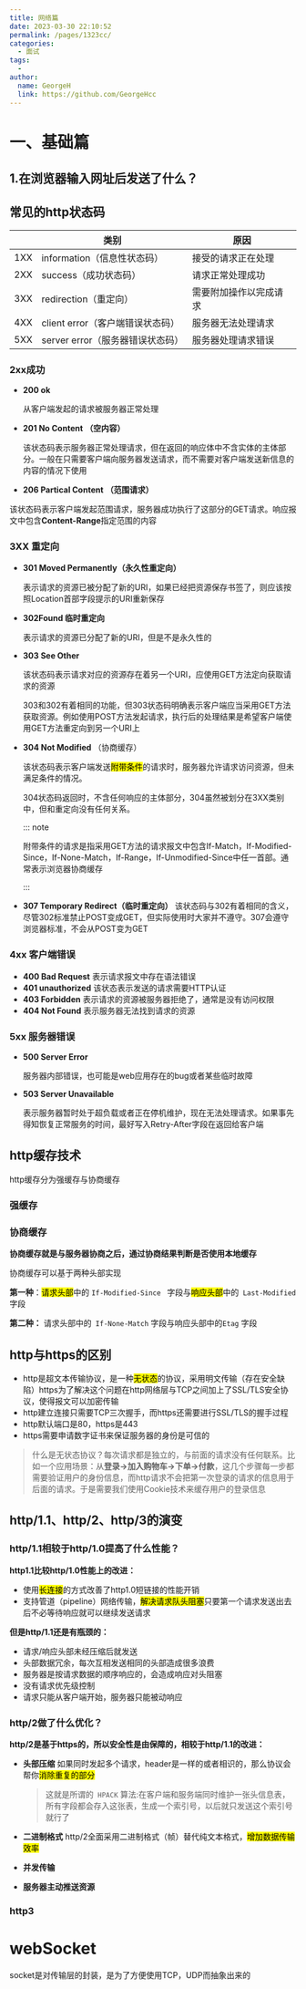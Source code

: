 ```yaml
---
title: 网络篇
date: 2023-03-30 22:10:52
permalink: /pages/1323cc/
categories:
  - 面试
tags:
  - 
author: 
  name: GeorgeH
  link: https://github.com/GeorgeHcc 
---
```








# 一、基础篇

## 1.在浏览器输入网址后发送了什么？












## 常见的http状态码

|      | 类别                             | 原因                   |
| ---- | -------------------------------- | ---------------------- |
| 1XX  | information（信息性状态码）      | 接受的请求正在处理     |
| 2XX  | success（成功状态码）            | 请求正常处理成功       |
| 3XX  | redirection（重定向）            | 需要附加操作以完成请求 |
| 4XX  | client error（客户端错误状态码） | 服务器无法处理请求     |
| 5XX  | server error（服务器错误状态码） | 服务器处理请求错误     |

### 2xx成功

-  **200 ok**

   从客户端发起的请求被服务器正常处理

- **201 No Content** **（空内容）**

   该状态码表示服务器正常处理请求，但在返回的响应体中不含实体的主体部分。一般在只需要客户端向服务器发送请求，而不需要对客户端发送新信息的内容的情况下使用

- **206 Partical Content** **（范围请求）**

​		该状态码表示客户端发起范围请求，服务器成功执行了这部分的GET请求。响应报文中包含**Content-Range**指定范围的内容



### 3XX 重定向

- **301 Moved Permanently（永久性重定向）**

  表示请求的资源已被分配了新的URI，如果已经把资源保存书签了，则应该按照Location首部字段提示的URI重新保存

- **302Found 临时重定向** 

  表示请求的资源已分配了新的URI，但是不是永久性的

- **303 See Other**  

  该状态码表示请求对应的资源存在着另一个URI，应使用GET方法定向获取请求的资源

  303和302有着相同的功能，但303状态码明确表示客户端应当采用GET方法获取资源。例如使用POST方法发起请求，执行后的处理结果是希望客户端使用GET方法重定向到另一个URI上

- **304 Not Modified** （协商缓存）

  该状态码表示客户端发送<mark>附带条件</mark>的请求时，服务器允许请求访问资源，但未满足条件的情况。

  304状态码返回时，不含任何响应的主体部分，304虽然被划分在3XX类别中，但和重定向没有任何关系。

  ::: note

  附带条件的请求是指采用GET方法的请求报文中包含If-Match，If-Modified-Since，If-None-Match，If-Range，If-Unmodified-Since中任一首部。通常表示浏览器协商缓存

  :::

- **307 Temporary Redirect（临时重定向）** 该状态码与302有着相同的含义，尽管302标准禁止POST变成GET，但实际使用时大家并不遵守。307会遵守浏览器标准，不会从POST变为GET



### 4xx 客户端错误

- **400 Bad Request** 表示请求报文中存在语法错误
- **401 unauthorized** 该状态表示发送的请求需要HTTP认证
- **403 Forbidden** 表示请求的资源被服务器拒绝了，通常是没有访问权限
- **404 Not Found** 表示服务器无法找到请求的资源



### 5xx 服务器错误

- **500 Server Error** 

  服务器内部错误，也可能是web应用存在的bug或者某些临时故障

- **503 Server Unavailable** 

  表示服务器暂时处于超负载或者正在停机维护，现在无法处理请求。如果事先得知恢复正常服务的时间，最好写入Retry-After字段在返回给客户端



## http缓存技术

http缓存分为强缓存与协商缓存



### 强缓存



### 协商缓存

**协商缓存就是与服务器协商之后，通过协商结果判断是否使用本地缓存**

协商缓存可以基于两种头部实现

**第一种**：<mark>请求头部</mark>中的 ```If-Modified-Since ``` 字段与<mark>响应头部</mark>中的``` Last-Modified``` 字段



**第二种：** 请求头部中的``` If-None-Match``` 字段与响应头部中的```Etag``` 字段



## http与https的区别

- http是超文本传输协议，是一种<mark>无状态</mark>的协议，采用明文传输（存在安全缺陷）https为了解决这个问题在http网络层与TCP之间加上了SSL/TLS安全协议，使得报文可以加密传输
- http建立连接只需要TCP三次握手，而https还需要进行SSL/TLS的握手过程
- http默认端口是80，https是443
- https需要申请数字证书来保证服务器的身份是可信的

> 什么是无状态协议？每次请求都是独立的，与前面的请求没有任何联系。比如一个应用场景：从**登录->加入购物车->下单->付款**，这几个步骤每一步都需要验证用户的身份信息，而http请求不会把第一次登录的请求的信息用于后面的请求。于是需要我们使用Cookie技术来缓存用户的登录信息



## http/1.1、http/2、http/3的演变

### http/1.1相较于http/1.0提高了什么性能？

**http1.1比较http/1.0性能上的改进：**

- 使用<mark>长连接</mark>的方式改善了http1.0短链接的性能开销
- 支持管道（pipeline）网络传输，<mark>解决请求队头阻塞</mark>只要第一个请求发送出去后不必等待响应就可以继续发送请求

**但是http/1.1还是有瓶颈的：**

- 请求/响应头部未经压缩后就发送
- 头部数据冗余，每次互相发送相同的头部造成很多浪费
- 服务器是按请求数据的顺序响应的，会造成响应对头阻塞
- 没有请求优先级控制
- 请求只能从客户端开始，服务器只能被动响应

### http/2做了什么优化？

**http/2是基于https的，所以安全性是由保障的，相较于http/1.1的改进：**

- **头部压缩** 如果同时发起多个请求，header是一样的或者相识的，那么协议会帮你<mark>消除重复的部分</mark>

  > 这就是所谓的``` HPACK``` 算法:在客户端和服务端同时维护一张头信息表，所有字段都会存入这张表，生成一个索引号，以后就只发送这个索引号就行了

- **二进制格式** http/2全面采用二进制格式（帧）替代纯文本格式，<mark>增加数据传输效率</mark>

- **并发传输** 

- **服务器主动推送资源**



### http3



# webSocket

socket是对传输层的封装，是为了方便使用TCP，UDP而抽象出来的
